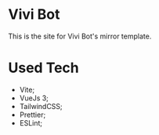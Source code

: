 # Vivi Bot

This is the site for Vivi Bot's mirror template.

# Used Tech
- Vite;
- VueJs 3;
- TailwindCSS;
- Prettier;
- ESLint;